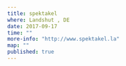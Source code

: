 ```yaml
---
title: spektakel 
where: Landshut , DE 
date: 2017-09-17
time: ""
more-info: "http://www.spektakel.la"
map: ""
published: true
---
```


